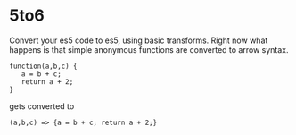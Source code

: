 # 5to6

Convert your es5 code to es5, using basic transforms.
Right now what happens is that simple anonymous functions are converted to arrow syntax.

```
function(a,b,c) {
   a = b + c;
   return a + 2;
}
```

gets converted to 
```
(a,b,c) => {a = b + c; return a + 2;}
```
